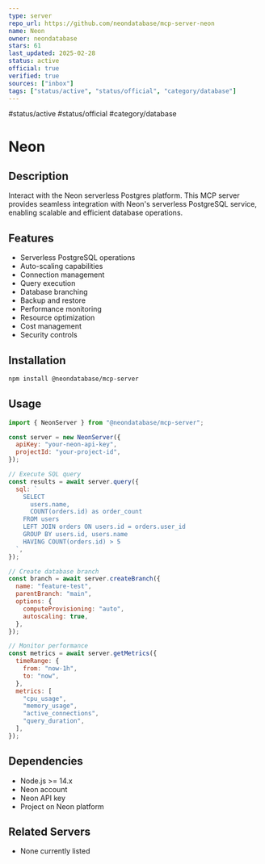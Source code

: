 ```yaml
---
type: server
repo_url: https://github.com/neondatabase/mcp-server-neon
name: Neon
owner: neondatabase
stars: 61
last_updated: 2025-02-28
status: active
official: true
verified: true
sources: ["inbox"]
tags: ["status/active", "status/official", "category/database"]
---
```


#status/active #status/official #category/database

# Neon

## Description

Interact with the Neon serverless Postgres platform. This MCP server provides seamless integration with Neon's serverless PostgreSQL service, enabling scalable and efficient database operations.

## Features

- Serverless PostgreSQL operations
- Auto-scaling capabilities
- Connection management
- Query execution
- Database branching
- Backup and restore
- Performance monitoring
- Resource optimization
- Cost management
- Security controls

## Installation

```bash
npm install @neondatabase/mcp-server
```

## Usage

```javascript
import { NeonServer } from "@neondatabase/mcp-server";

const server = new NeonServer({
  apiKey: "your-neon-api-key",
  projectId: "your-project-id",
});

// Execute SQL query
const results = await server.query({
  sql: `
    SELECT 
      users.name,
      COUNT(orders.id) as order_count
    FROM users
    LEFT JOIN orders ON users.id = orders.user_id
    GROUP BY users.id, users.name
    HAVING COUNT(orders.id) > 5
  `,
});

// Create database branch
const branch = await server.createBranch({
  name: "feature-test",
  parentBranch: "main",
  options: {
    computeProvisioning: "auto",
    autoscaling: true,
  },
});

// Monitor performance
const metrics = await server.getMetrics({
  timeRange: {
    from: "now-1h",
    to: "now",
  },
  metrics: [
    "cpu_usage",
    "memory_usage",
    "active_connections",
    "query_duration",
  ],
});
```

## Dependencies

- Node.js >= 14.x
- Neon account
- Neon API key
- Project on Neon platform

## Related Servers

- None currently listed
